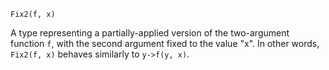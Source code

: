 ```
Fix2(f, x)
```

A type representing a partially-applied version of the two-argument function `f`, with the second argument fixed to the value "x". In other words, `Fix2(f, x)` behaves similarly to `y->f(y, x)`.

